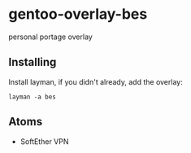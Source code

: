 # gentoo-overlay-bes
personal portage overlay

## Installing

Install layman, if you didn't already, add the overlay:

`layman -a bes`

## Atoms

- SoftEther VPN


